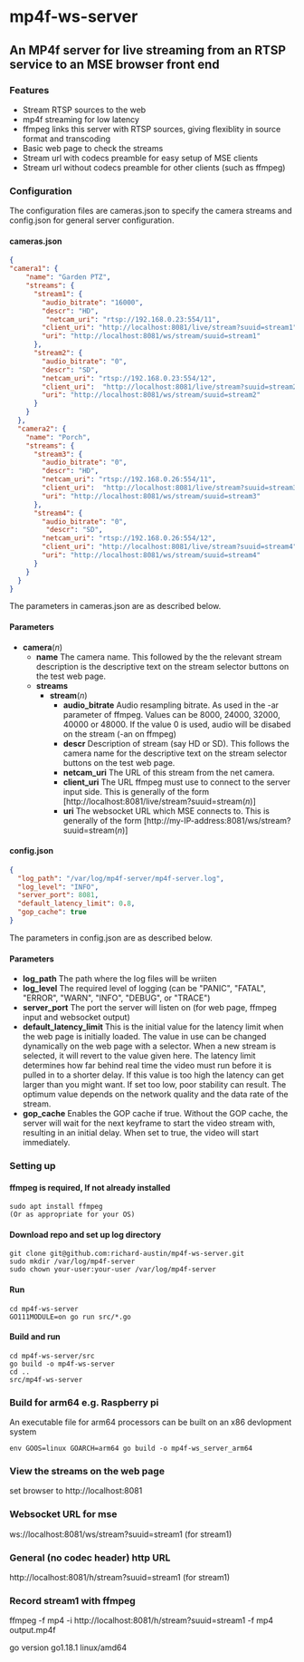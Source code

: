 # mp4f-ws-server
##  An MP4f server for live streaming from an RTSP service to an MSE browser front end
### Features
* Stream RTSP sources to the web
* mp4f streaming for low latency
* ffmpeg links this server with RTSP sources, giving flexiblity in source format and transcoding
* Basic web page to check the streams
* Stream url with codecs preamble for easy setup of MSE clients
* Stream url without codecs preamble for other clients (such as ffmpeg)

### Configuration
The configuration files are cameras.json to specify the camera streams and config.json for general server configuration.

#### cameras.json
```json
{
"camera1": {
    "name": "Garden PTZ",
    "streams": {
      "stream1": {
        "audio_bitrate": "16000",
        "descr": "HD",
         "netcam_uri": "rtsp://192.168.0.23:554/11",
        "client_uri": "http://localhost:8081/live/stream?suuid=stream1",
        "uri": "http://localhost:8081/ws/stream/suuid=stream1"
      },
      "stream2": {
        "audio_bitrate": "0",
        "descr": "SD",
        "netcam_uri": "rtsp://192.168.0.23:554/12",
        "client_uri":  "http://localhost:8081/live/stream?suuid=stream2",
        "uri": "http://localhost:8081/ws/stream/suuid=stream2"
      }
    }
  },
  "camera2": {
    "name": "Porch",
    "streams": {
      "stream3": {
        "audio_bitrate": "0",
        "descr": "HD",
        "netcam_uri": "rtsp://192.168.0.26:554/11",
        "client_uri":  "http://localhost:8081/live/stream?suuid=stream3",
        "uri": "http://localhost:8081/ws/stream/suuid=stream3"
      },
      "stream4": {
        "audio_bitrate": "0",
         "descr": "SD",
        "netcam_uri": "rtsp://192.168.0.26:554/12",
        "client_uri": "http://localhost:8081/live/stream?suuid=stream4",
        "uri": "http://localhost:8081/ws/stream/suuid=stream4"
      }
    }
  }
}

```
The parameters in cameras.json are as described below.
#### Parameters
* **camera**(*n*)
    * **name** The camera name. This followed by the the relevant stream description is the descriptive text on the stream selector buttons on the test web page.
    * **streams**
        * **stream**(*n*)
            * **audio_bitrate** Audio resampling bitrate. As used in the -ar parameter of ffmpeg. Values can be 8000, 24000, 32000, 40000 or 48000. If the value 0 is used, audio will be disabed on the stream (-an on ffmpeg)
            *  **descr** Description of stream (say HD or SD). This follows the camera name for the descriptive text on the stream selector buttons on the test web page.
            *  **netcam_uri** The URL of this stream from the net camera.
            *  **client_uri** The URL ffmpeg must use to connect to the server input side. This is generally of the form [http://localhost:8081/live/stream?suuid=stream(*n*)]
            *  **uri** The websocket URL which MSE connects to. This is generally of the form [http://my-IP-address:8081/ws/stream?suuid=stream(*n*)]

#### config.json
```json
{
  "log_path": "/var/log/mp4f-server/mp4f-server.log",
  "log_level": "INFO",
  "server_port": 8081,
  "default_latency_limit": 0.8,
  "gop_cache": true
}
```
The parameters in config.json are as described below.
#### Parameters
* **log_path** The path where the log files will be wriiten
* **log_level** The required level of logging (can be "PANIC", "FATAL", "ERROR", "WARN", "INFO", "DEBUG", or "TRACE")
* **server_port** The port the server will listen on (for web page, ffmpeg input and websocket output)
* **default_latency_limit** This is the initial value for the latency limit when the web page is initially loaded. The value in use can be changed dynamically on the web page with a selector. When a new stream is selected, it will revert to the value given here. The latency limit determines how far behind real time the video must run before it is pulled in to a shorter delay. If this value is too high the latency can get larger than you might want. If set too low, poor stability can result. The optimum value depends on the network quality and the data rate of the stream. 
* **gop_cache** Enables the GOP cache if true. Without the GOP cache, the server will wait for the next keyframe to start the video stream with, resulting in an initial delay. When set to true, the video will start immediately.

### Setting up
#### ffmpeg is required, If not already installed
```
sudo apt install ffmpeg
(Or as appropriate for your OS)
```
#### Download repo and set up log directory
```
git clone git@github.com:richard-austin/mp4f-ws-server.git
sudo mkdir /var/log/mp4f-server
sudo chown your-user:your-user /var/log/mp4f-server
```

#### Run
```
cd mp4f-ws-server
GO111MODULE=on go run src/*.go
```
#### Build and run
```
cd mp4f-ws-server/src
go build -o mp4f-ws-server
cd ..
src/mp4f-ws-server
```
### Build for arm64 e.g. Raspberry pi
An executable file for arm64 processors can be built on an x86 devlopment system
```
env GOOS=linux GOARCH=arm64 go build -o mp4f-ws_server_arm64
```
### View the streams on the web page
set browser to http://localhost:8081
### Websocket URL for mse
ws://localhost:8081/ws/stream?suuid=stream1 (for stream1)
### General (no codec header) http URL
http://localhost:8081/h/stream?suuid=stream1 (for stream1)
### Record stream1 with ffmpeg
ffmpeg -f mp4 -i http://localhost:8081/h/stream?suuid=stream1 -f mp4 output.mp4f

go version go1.18.1 linux/amd64

